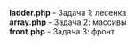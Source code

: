 <b>ladder.php</b> - Задача 1: лесенка<br>
<b>array.php</b> - Задача 2: массивы<br>
<b>front.php</b> - Задача 3: фронт<br>
